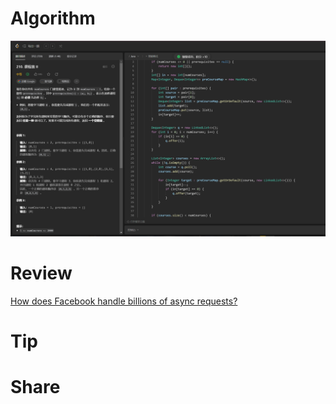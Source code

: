 # Algorithm

![](../../../images/temp/zhenran-2023-09-10-lc.png)

# Review

[How does Facebook handle billions of async requests?](https://medium.com/@dmosyan/how-does-facebook-handle-billions-of-async-requests-8b00abf32b69)

# Tip



# Share

